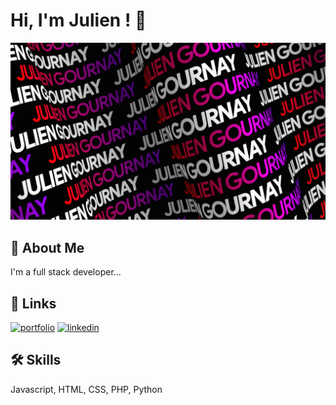 # Hi, I'm Julien ! 👋

![Bannière](https://github.com/julien-gournay/julien-gournay/blob/main/BG%20Julien%20Gournay.gif?raw=true)


## 🚀 About Me
I'm a full stack developer...


## 🔗 Links
[![portfolio](https://img.shields.io/badge/my_portfolio-000?style=for-the-badge&logo=ko-fi&logoColor=white)](https://juliengournay.fr/)
[![linkedin](https://img.shields.io/badge/linkedin-0A66C2?style=for-the-badge&logo=linkedin&logoColor=white)](https://www.linkedin.com/in/julien-gournay-71b455180/)


## 🛠 Skills
Javascript, HTML, CSS, PHP, Python


